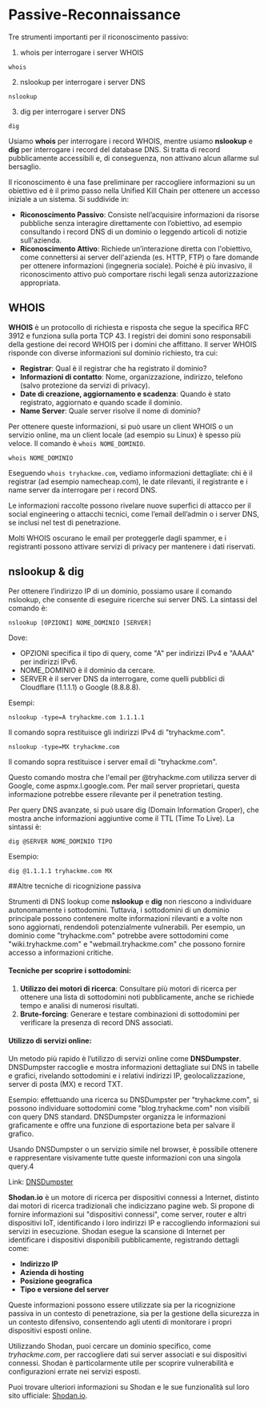 # Passive-Reconnaissance

Tre strumenti importanti per il riconoscimento passivo:

1. whois per interrogare i server WHOIS
```
whois
```

2. nslookup per interrogare i server DNS
   
```
nslookup
```

3. dig per interrogare i server DNS
```
dig
```
Usiamo **whois** per interrogare i record WHOIS, mentre usiamo **nslookup** e **dig** per interrogare i record del database DNS. 
Si tratta di record pubblicamente accessibili e, di conseguenza, non attivano alcun allarme sul bersaglio.


Il riconoscimento è una fase preliminare per raccogliere informazioni su un obiettivo ed è il primo passo nella Unified Kill Chain per ottenere un accesso iniziale a un sistema. Si suddivide in:

- **Riconoscimento Passivo**: Consiste nell’acquisire informazioni da risorse pubbliche senza interagire direttamente con l’obiettivo, ad esempio consultando i record DNS di un dominio o leggendo articoli di notizie sull'azienda.
- **Riconoscimento Attivo**: Richiede un’interazione diretta con l'obiettivo, come connettersi ai server dell'azienda (es. HTTP, FTP) o fare domande per ottenere informazioni (ingegneria sociale). Poiché è più invasivo, il riconoscimento attivo può comportare rischi legali senza autorizzazione appropriata.

## WHOIS
**WHOIS** è un protocollo di richiesta e risposta che segue la specifica RFC 3912 e funziona sulla porta TCP 43. I registri dei domini sono responsabili della gestione dei record WHOIS per i domini che affittano. Il server WHOIS risponde con diverse informazioni sul dominio richiesto, tra cui:

- **Registrar**: Qual è il registrar che ha registrato il dominio?
- **Informazioni di contatto**: Nome, organizzazione, indirizzo, telefono (salvo protezione da servizi di privacy).
- **Date di creazione, aggiornamento e scadenza**: Quando è stato registrato, aggiornato e quando scade il dominio.
- **Name Server**: Quale server risolve il nome di dominio?

Per ottenere queste informazioni, si può usare un client WHOIS o un servizio online, ma un client locale (ad esempio su Linux) è spesso più veloce. Il comando è `whois NOME_DOMINIO`.
```
whois NOME_DOMINIO
```

Eseguendo `whois tryhackme.com`, vediamo informazioni dettagliate: chi è il registrar (ad esempio namecheap.com), le date rilevanti, il registrante e i name server da interrogare per i record DNS.

Le informazioni raccolte possono rivelare nuove superfici di attacco per il social engineering o attacchi tecnici, come l’email dell’admin o i server DNS, se inclusi nel test di penetrazione.

Molti WHOIS oscurano le email per proteggerle dagli spammer, e i registranti possono attivare servizi di privacy per mantenere i dati riservati.

## nslookup & dig

Per ottenere l’indirizzo IP di un dominio, possiamo usare il comando nslookup, che consente di eseguire ricerche sui server DNS. La sintassi del comando è:

```
nslookup [OPZIONI] NOME_DOMINIO [SERVER]
```
Dove:
- OPZIONI specifica il tipo di query, come "A" per indirizzi IPv4 e "AAAA" per indirizzi IPv6.
- NOME_DOMINIO è il dominio da cercare.
- SERVER è il server DNS da interrogare, come quelli pubblici di Cloudflare (1.1.1.1) o Google (8.8.8.8).

Esempi:
```
nslookup -type=A tryhackme.com 1.1.1.1

```
Il comando sopra restituisce gli indirizzi IPv4 di "tryhackme.com". 
```
nslookup -type=MX tryhackme.com
```
Il comando sopra restituisce i server email di "tryhackme.com".

Questo comando mostra che l'email per @tryhackme.com utilizza server di Google, come aspmx.l.google.com. Per mail server proprietari, questa informazione potrebbe essere rilevante per il penetration testing.

Per query DNS avanzate, si può usare dig (Domain Information Groper), che mostra anche informazioni aggiuntive come il TTL (Time To Live). La sintassi è:

```
dig @SERVER NOME_DOMINIO TIPO
```

Esempio:
```
dig @1.1.1.1 tryhackme.com MX
```
##Altre tecniche di ricognizione passiva

Strumenti di DNS lookup come **nslookup** e **dig** non riescono a individuare autonomamente i sottodomini. Tuttavia, i sottodomini di un dominio principale possono contenere molte informazioni rilevanti e a volte non sono aggiornati, rendendoli potenzialmente vulnerabili. Per esempio, un dominio come "tryhackme.com" potrebbe avere sottodomini come "wiki.tryhackme.com" e "webmail.tryhackme.com" che possono fornire accesso a informazioni critiche.

#### Tecniche per scoprire i sottodomini:
1. **Utilizzo dei motori di ricerca**: Consultare più motori di ricerca per ottenere una lista di sottodomini noti pubblicamente, anche se richiede tempo e analisi di numerosi risultati.
2. **Brute-forcing**: Generare e testare combinazioni di sottodomini per verificare la presenza di record DNS associati.

#### Utilizzo di servizi online:
Un metodo più rapido è l’utilizzo di servizi online come **DNSDumpster**. DNSDumpster raccoglie e mostra informazioni dettagliate sui DNS in tabelle e grafici, rivelando sottodomini e i relativi indirizzi IP, geolocalizzazione, server di posta (MX) e record TXT.

Esempio: effettuando una ricerca su DNSDumpster per "tryhackme.com", si possono individuare sottodomini come "blog.tryhackme.com" non visibili con query DNS standard. DNSDumpster organizza le informazioni graficamente e offre una funzione di esportazione beta per salvare il grafico.

Usando DNSDumpster o un servizio simile nel browser, è possibile ottenere e rappresentare visivamente tutte queste informazioni con una singola query.4


Link: [DNSDumpster](https://dnsdumpster.com)


**Shodan.io** è un motore di ricerca per dispositivi connessi a Internet, distinto dai motori di ricerca tradizionali che indicizzano pagine web. Si propone di fornire informazioni sui "dispositivi connessi", come server, router e altri dispositivi IoT, identificando i loro indirizzi IP e raccogliendo informazioni sui servizi in esecuzione. Shodan esegue la scansione di Internet per identificare i dispositivi disponibili pubblicamente, registrando dettagli come:

- **Indirizzo IP**
- **Azienda di hosting**
- **Posizione geografica**
- **Tipo e versione del server**

Queste informazioni possono essere utilizzate sia per la ricognizione passiva in un contesto di penetrazione, sia per la gestione della sicurezza in un contesto difensivo, consentendo agli utenti di monitorare i propri dispositivi esposti online.

Utilizzando Shodan, puoi cercare un dominio specifico, come *tryhackme.com*, per raccogliere dati sui server associati e sui dispositivi connessi. Shodan è particolarmente utile per scoprire vulnerabilità e configurazioni errate nei servizi esposti.

Puoi trovare ulteriori informazioni su Shodan e le sue funzionalità sul loro sito ufficiale: [Shodan.io](https://shodan.io).

